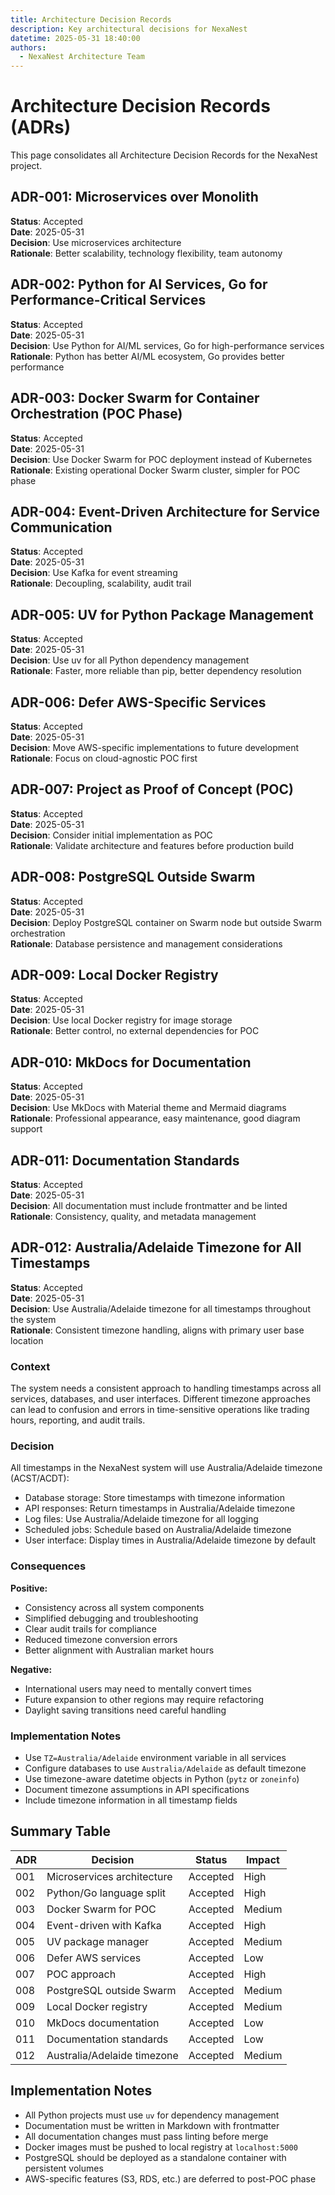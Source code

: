 ```yaml
---
title: Architecture Decision Records
description: Key architectural decisions for NexaNest
datetime: 2025-05-31 18:40:00
authors:
  - NexaNest Architecture Team
---
```


# Architecture Decision Records (ADRs)

This page consolidates all Architecture Decision Records for the NexaNest project.

## ADR-001: Microservices over Monolith

**Status**: Accepted\
**Date**: 2025-05-31\
**Decision**: Use microservices architecture\
**Rationale**: Better scalability, technology flexibility, team autonomy

## ADR-002: Python for AI Services, Go for Performance-Critical Services

**Status**: Accepted\
**Date**: 2025-05-31\
**Decision**: Use Python for AI/ML services, Go for high-performance services\
**Rationale**: Python has better AI/ML ecosystem, Go provides better performance

## ADR-003: Docker Swarm for Container Orchestration (POC Phase)

**Status**: Accepted\
**Date**: 2025-05-31\
**Decision**: Use Docker Swarm for POC deployment instead of Kubernetes\
**Rationale**: Existing operational Docker Swarm cluster, simpler for POC phase

## ADR-004: Event-Driven Architecture for Service Communication

**Status**: Accepted\
**Date**: 2025-05-31\
**Decision**: Use Kafka for event streaming\
**Rationale**: Decoupling, scalability, audit trail

## ADR-005: UV for Python Package Management

**Status**: Accepted\
**Date**: 2025-05-31\
**Decision**: Use uv for all Python dependency management\
**Rationale**: Faster, more reliable than pip, better dependency resolution

## ADR-006: Defer AWS-Specific Services

**Status**: Accepted\
**Date**: 2025-05-31\
**Decision**: Move AWS-specific implementations to future development\
**Rationale**: Focus on cloud-agnostic POC first

## ADR-007: Project as Proof of Concept (POC)

**Status**: Accepted\
**Date**: 2025-05-31\
**Decision**: Consider initial implementation as POC\
**Rationale**: Validate architecture and features before production build

## ADR-008: PostgreSQL Outside Swarm

**Status**: Accepted\
**Date**: 2025-05-31\
**Decision**: Deploy PostgreSQL container on Swarm node but outside Swarm orchestration\
**Rationale**: Database persistence and management considerations

## ADR-009: Local Docker Registry

**Status**: Accepted\
**Date**: 2025-05-31\
**Decision**: Use local Docker registry for image storage\
**Rationale**: Better control, no external dependencies for POC

## ADR-010: MkDocs for Documentation

**Status**: Accepted\
**Date**: 2025-05-31\
**Decision**: Use MkDocs with Material theme and Mermaid diagrams\
**Rationale**: Professional appearance, easy maintenance, good diagram support

## ADR-011: Documentation Standards

**Status**: Accepted\
**Date**: 2025-05-31\
**Decision**: All documentation must include frontmatter and be linted\
**Rationale**: Consistency, quality, and metadata management

## ADR-012: Australia/Adelaide Timezone for All Timestamps

**Status**: Accepted\
**Date**: 2025-05-31\
**Decision**: Use Australia/Adelaide timezone for all timestamps throughout the system\
**Rationale**: Consistent timezone handling, aligns with primary user base location

### Context

The system needs a consistent approach to handling timestamps across all services, databases, and user
interfaces. Different timezone approaches can lead to confusion and errors in time-sensitive operations
like trading hours, reporting, and audit trails.

### Decision

All timestamps in the NexaNest system will use Australia/Adelaide timezone (ACST/ACDT):
- Database storage: Store timestamps with timezone information
- API responses: Return timestamps in Australia/Adelaide timezone
- Log files: Use Australia/Adelaide timezone for all logging
- Scheduled jobs: Schedule based on Australia/Adelaide timezone
- User interface: Display times in Australia/Adelaide timezone by default

### Consequences

**Positive:**
- Consistency across all system components
- Simplified debugging and troubleshooting
- Clear audit trails for compliance
- Reduced timezone conversion errors
- Better alignment with Australian market hours

**Negative:**
- International users may need to mentally convert times
- Future expansion to other regions may require refactoring
- Daylight saving transitions need careful handling

### Implementation Notes

- Use `TZ=Australia/Adelaide` environment variable in all services
- Configure databases to use `Australia/Adelaide` as default timezone
- Use timezone-aware datetime objects in Python (`pytz` or `zoneinfo`)
- Document timezone assumptions in API specifications
- Include timezone information in all timestamp fields

## Summary Table

| ADR | Decision                   | Status   | Impact |
| --- | -------------------------- | -------- | ------ |
| 001 | Microservices architecture | Accepted | High   |
| 002 | Python/Go language split   | Accepted | High   |
| 003 | Docker Swarm for POC       | Accepted | Medium |
| 004 | Event-driven with Kafka    | Accepted | High   |
| 005 | UV package manager         | Accepted | Medium |
| 006 | Defer AWS services         | Accepted | Low    |
| 007 | POC approach               | Accepted | High   |
| 008 | PostgreSQL outside Swarm   | Accepted | Medium |
| 009 | Local Docker registry      | Accepted | Medium |
| 010 | MkDocs documentation       | Accepted | Low    |
| 011 | Documentation standards    | Accepted | Low    |
| 012 | Australia/Adelaide timezone | Accepted | Medium |

## Implementation Notes

- All Python projects must use `uv` for dependency management
- Documentation must be written in Markdown with frontmatter
- All documentation changes must pass linting before merge
- Docker images must be pushed to local registry at `localhost:5000`
- PostgreSQL should be deployed as a standalone container with persistent volumes
- AWS-specific features (S3, RDS, etc.) are deferred to post-POC phase
